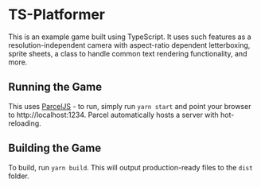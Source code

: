# TS-Platformer

This is an example game built using TypeScript. It uses such features as a resolution-independent camera with aspect-ratio dependent letterboxing, sprite sheets, a class to handle common text rendering functionality, and more.

## Running the Game

This uses [ParcelJS](https://parceljs.org) - to run, simply run `yarn start` and point your browser to http://localhost:1234. Parcel automatically hosts a server with hot-reloading.

## Building the Game

To build, run `yarn build`. This will output production-ready files to the `dist` folder.